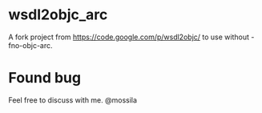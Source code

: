 wsdl2objc_arc
=============

A fork project from https://code.google.com/p/wsdl2objc/  to use without -fno-objc-arc.

# Found bug
Feel free to discuss with me. @mossila
